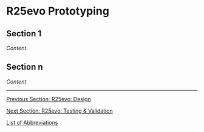 # R25evo Prototyping

## Section 1
_Content_

## Section n
_Content_

---

[Previous Section: R25evo: Design](evo-design.md)

[Next Section: R25evo: Testing & Validation](evo-testing-and-validation.md)  

[List of Abbreviations](list-of-abbrev.md)